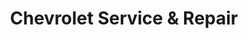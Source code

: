 ---
title: "Chevrolet Service & Repair"
url: /mandaue-city/chevrolet-service-and-repair/
shop: car repair
---
